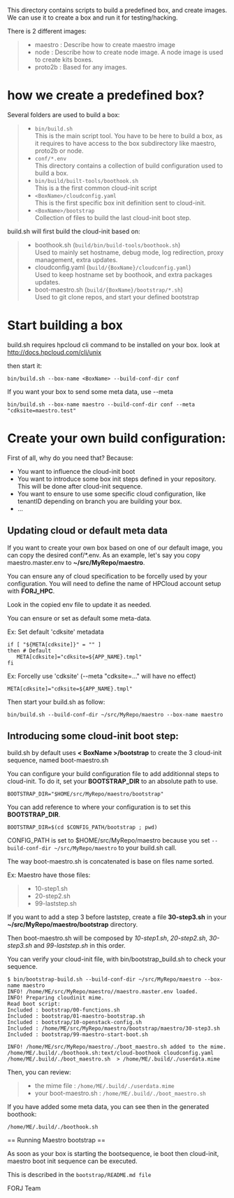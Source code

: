This directory contains scripts to build a predefined box, and create images.
We can use it to create a box and run it for testing/hacking.

There is 2 different images:

> - maestro : Describe how to create maestro image
> - node    : Describe how to create node image. A node image is used to create kits boxes.
> - proto2b : Based for any images.

how we create a predefined box?
===============================

Several folders are used to build a box:

> * `bin/build.sh`<br>
>   This is the main script tool. You have to be here to build a box, as it requires to have access to the box subdirectory like maestro, proto2b or node.
> * `conf/*.env`<BR>
>   This directory contains a collection of build configuration used to build a box.
> * `bin/build/built-tools/boothook.sh`<br>
>   This is a the first common cloud-init script
> * `<BoxName>/cloudconfig.yaml`<br>
>   This is the first specific box init definition sent to cloud-init.
> * `<BoxName>/bootstrap`<br>
>   Collection of files to build the last cloud-init boot step.

build.sh will first build the cloud-init based on: 

> * boothook.sh (`build/bin/build-tools/boothook.sh`)<br>
>   Used to mainly set hostname, debug mode, log redirection, proxy management, extra updates.
> * cloudconfig.yaml (`build/{BoxName}/cloudconfig.yaml`)<br>
>   Used to keep hostname set by boothook, and extra packages updates.
> * boot-maestro.sh (`build/{BoxName}/bootstrap/*.sh`)<br>
  Used to git clone repos, and start your defined bootstrap

Start building a box
====================

build.sh requires hpcloud cli command to be installed on your box. look at http://docs.hpcloud.com/cli/unix

then start it:

    bin/build.sh --box-name <BoxName> --build-conf-dir conf

If you want your box to send some meta data, use --meta

    bin/build.sh --box-name maestro --build-conf-dir conf --meta "cdksite=maestro.test"

Create your own build configuration:
====================================

First of all, why do you need that?
Because:

* You want to influence the cloud-init boot
* You want to introduce some box init steps defined in your repository. This will be done after cloud-init sequence.
* You want to ensure to use some specific cloud configuration, like tenantID depending on branch you are building your box. 
* ...

Updating cloud or default meta data
-----------------------------------

If you want to create your own box based on one of our default image, you can copy the desired conf/\*.env.
As an example, let's say you copy maestro.master.env to **~/src/MyRepo/maestro**.

You can ensure any of cloud specification to be forcelly used by your configuration.
You will need to define the name of HPCloud account setup with **FORJ_HPC**.

Look in the copied env file to update it as needed.

You can ensure or set as default some meta-data.

Ex: Set default 'cdksite' metadata

    if [ "${META[cdksite]}" = "" ]
    then # Default
       META[cdksite]="cdksite=${APP_NAME}.tmpl"
    fi

Ex: Forcelly use 'cdksite' (--meta "cdksite=..." will have no effect)

    META[cdksite]="cdksite=${APP_NAME}.tmpl"

Then start your build.sh as follow:

    bin/build.sh --build-conf-dir ~/src/MyRepo/maestro --box-name maestro

Introducing some cloud-init boot step:
--------------------------------------

build.sh by default uses **< BoxName >/bootstrap** to create the 3 cloud-init sequence, named boot-maestro.sh

You can configure your build configuration file to add additionnal steps to cloud-init. To do it, set your **BOOTSTRAP_DIR** to an absolute path to use.

    BOOTSTRAP_DIR="$HOME/src/MyRepo/maestro/bootstrap"

You can add reference to where your configuration is to set this **BOOTSTRAP_DIR**.

    BOOTSTRAP_DIR=$(cd $CONFIG_PATH/bootstrap ; pwd)

CONFIG_PATH is set to $HOME/src/MyRepo/maestro because you set `--build-conf-dir ~/src/MyRepo/maestro` to your build.sh call.

The way boot-maestro.sh is concatenated is base on files name sorted.

Ex: Maestro have those files:

> - 10-step1.sh
> - 20-step2.sh
> - 99-laststep.sh

If you want to add a step 3 before laststep, create a file **30-step3.sh** in your **~/src/MyRepo/maestro/bootstrap** directory.

Then boot-maestro.sh will be composed by *10-step1.sh*, *20-step2.sh*,  *30-step3.sh* and *99-laststep.sh* in this order.

You can verify your cloud-init file, with bin/bootstrap_build.sh to check your sequence.

    $ bin/bootstrap-build.sh --build-conf-dir ~/src/MyRepo/maestro --box-name maestro 
    INFO! /home/ME/src/MyRepo/maestro//maestro.master.env loaded.
    INFO! Preparing cloudinit mime.
    Read boot script: 
    Included : bootstrap/00-functions.sh
    Included : bootstrap/01-maestro-bootstrap.sh
    Included : bootstrap/10-openstack-config.sh
    Included : /home/ME/src/MyRepo/maestro/bootstrap/maestro/30-step3.sh
    Included : bootstrap/99-maestro-start-boot.sh

    INFO! /home/ME/src/MyRepo/maestro/./boot_maestro.sh added to the mime.
    /home/ME/.build/./boothook.sh:text/cloud-boothook cloudconfig.yaml /home/ME/.build/./boot_maestro.sh  > /home/ME/.build/./userdata.mime

Then, you can review: 

> * the mime file : `/home/ME/.build/./userdata.mime`
> * your boot-maestro.sh : `/home/ME/.build/./boot_maestro.sh`

If you have added some meta data, you can see then in the generated boothook:

    /home/ME/.build/./boothook.sh

== Running Maestro bootstrap ==

As soon as your box is starting the bootsequence, ie boot then cloud-init, maestro boot init sequence can be executed.

This is described in the `bootstrap/README.md file`

FORJ Team
